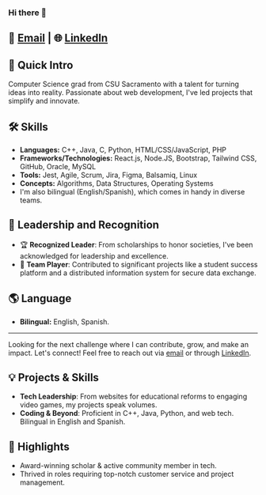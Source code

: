 ### Hi there 👋
📧 [Email](mailto:velapasillasbrian@gmail.com) | 🌐 [LinkedIn](https://www.linkedin.com/in/bvelacomputersci/)
---
## 🚀 Quick Intro
Computer Science grad from CSU Sacramento with a talent for turning ideas into reality. Passionate about web development, I've led projects that simplify and innovate.
## 🛠 Skills
- **Languages:** C++, Java, C, Python, HTML/CSS/JavaScript, PHP
- **Frameworks/Technologies:** React.js, Node.JS, Bootstrap, Tailwind CSS, GitHub, Oracle, MySQL
- **Tools:** Jest, Agile, Scrum, Jira, Figma, Balsamiq, Linux
- **Concepts:** Algorithms, Data Structures, Operating Systems
-  I'm also bilingual (English/Spanish), which comes in handy in diverse teams.
## 🏅 Leadership and Recognition
- 🏆 **Recognized Leader**: From scholarships to honor societies, I've been acknowledged for leadership and excellence.
- 🚀 **Team Player**: Contributed to significant projects like a student success platform and a distributed information system for secure data exchange.
## 🌎 Language
- **Bilingual:** English, Spanish.
---
Looking for the next challenge where I can contribute, grow, and make an impact. Let's connect! Feel free to reach out via [email](mailto:velapasillasbrian@gmail.com) or through [LinkedIn](https://www.linkedin.com/in/bvelacomputersci/).

## 💡 Projects & Skills
- **Tech Leadership**: From websites for educational reforms to engaging video games, my projects speak volumes.
- **Coding & Beyond**: Proficient in C++, Java, Python, and web tech. Bilingual in English and Spanish.

## 🌟 Highlights
- Award-winning scholar & active community member in tech.
- Thrived in roles requiring top-notch customer service and project management.
